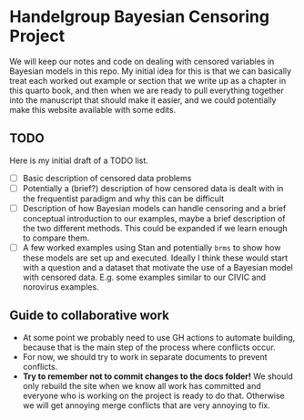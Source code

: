 # Handelgroup Bayesian Censoring Project

We will keep our notes and code on dealing with censored variables in Bayesian
models in this repo. My initial idea for this is that we can basically treat
each worked out example or section that we write up as a chapter in this
quarto book, and then when we are ready to pull everything together into the
manuscript that should make it easier, and we could potentially make this
website available with some edits.

## TODO

Here is my initial draft of a TODO list.

- [ ] Basic description of censored data problems
- [ ] Potentially a (brief?) description of how censored data is dealt with
in the frequentist paradigm and why this can be difficult
- [ ] Description of how Bayesian models can handle censoring and a brief
conceptual introduction to our examples, maybe a brief description of the
two different methods. This could be expanded if we learn enough to compare
them.
- [ ] A few worked examples using Stan and potentially `brms` to show how these
models are set up and executed. Ideally I think these would start with a
question and a dataset that motivate the use of a Bayesian model with censored
data. E.g. some examples similar to our CIVIC and norovirus examples.

## Guide to collaborative work

- At some point we probably need to use GH actions to automate building, because
that is the main step of the process where conflicts occur.
- For now, we should try to work in separate documents to prevent conflicts.
- **Try to remember not to commit changes to the docs folder!** We should only
rebuild the site when we know all work has committed and everyone who is working
on the project is ready to do that. Otherwise we will get annoying merge
conflicts that are very annoying to fix.

